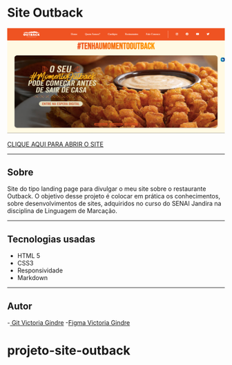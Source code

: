 # Site Outback

![](./img/img-site.png)

[CLIQUE AQUI PARA ABRIR O SITE](https://vickr-g.github.io/projeto-outback-/)

---
## Sobre
Site do tipo landing page para divulgar o meu site sobre o restaurante Outback. O objetivo desse projeto é colocar em prática os conhecimentos, sobre desenvolvimentos de sites, adquiridos no curso do SENAI Jandira na disciplina de Linguagem de Marcação.

---
## Tecnologias usadas
- HTML 5
- CSS3
- Responsividade
- Markdown
---
## Autor
-[ Git Victoria Gindre](https://github.com/vickr-g)
-[Figma Victoria Gindre](https://www.figma.com/file/mUGUAC0320qnQBIymluC7B/Outback---super-original?node-id=0%3A1&t=Ek4xM6GTvdC8fSwA-0)
# projeto-site-outback
